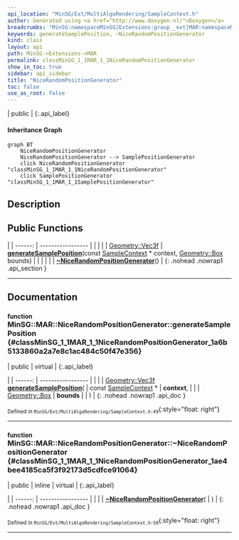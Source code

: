 ```yaml
---
api_location: "MinSG/Ext/MultiAlgoRendering/SampleContext.h"
author: Generated using <a href="http://www.doxygen.nl/">Doxygen</a>
breadcrumbs: "MinSG:namespaceMinSG|Extensions:group__ext|MAR:namespaceMinSG_1_1MAR"
keywords: generateSamplePosition, ~NiceRandomPositionGenerator
kind: class
layout: api
path: MinSG->Extensions->MAR
permalink: classMinSG_1_1MAR_1_1NiceRandomPositionGenerator
show_in_toc: true
sidebar: api_sidebar
title: "NiceRandomPositionGenerator"
toc: false
use_as_root: false
---
```


| public |
{:.api_label}

#### Inheritance Graph

```mermaid
graph BT
	NiceRandomPositionGenerator
	NiceRandomPositionGenerator --> SamplePositionGenerator
	click NiceRandomPositionGenerator "classMinSG_1_1MAR_1_1NiceRandomPositionGenerator"
	click SamplePositionGenerator "classMinSG_1_1MAR_1_1SamplePositionGenerator"
```

## Description





## Public Functions

|
| ------: | ----------------- |
|  | |
| [Geometry::Vec3f](namespaceGeometry#namespaceGeometry_1a5b269b6a82917f18e344231ecf8e6566) | **[generateSamplePosition](#classMinSG_1_1MAR_1_1NiceRandomPositionGenerator_1a6b5133860a2a7e8c1ac484c50f47e356)**(const [SampleContext](classMinSG_1_1MAR_1_1SampleContext) * context,  [Geometry::Box](namespaceGeometry#namespaceGeometry_1a02eb80497cc2daa40fba114c929f877a)  bounds) |
|  | |
|  | **[~NiceRandomPositionGenerator](#classMinSG_1_1MAR_1_1NiceRandomPositionGenerator_1ae4bee4185ca5f3f92173d5cdfce91064)**() |
{: .nohead .nowrap1 .api_section }


-------------------------------------------------------------------

## Documentation

### <small>function</small><br/> MinSG::MAR::NiceRandomPositionGenerator::generateSamplePosition {#classMinSG_1_1MAR_1_1NiceRandomPositionGenerator_1a6b5133860a2a7e8c1ac484c50f47e356}

| public | virtual |
{:.api_label}

|
| ------: | ----------------- |
|  |
| [Geometry::Vec3f](namespaceGeometry#namespaceGeometry_1a5b269b6a82917f18e344231ecf8e6566) **[generateSamplePosition](#classMinSG_1_1MAR_1_1NiceRandomPositionGenerator_1a6b5133860a2a7e8c1ac484c50f47e356)**( | const [SampleContext](classMinSG_1_1MAR_1_1SampleContext) * | **context**, |
| |  [Geometry::Box](namespaceGeometry#namespaceGeometry_1a02eb80497cc2daa40fba114c929f877a)  | **bounds** |
|   ) |
{: .nohead .nowrap1 .api_doc }





<sub>Defined in `MinSG/Ext/MultiAlgoRendering/SampleContext.h:49`</sub>{:style="float: right"}

-------------------------------------------------------------------

### <small>function</small><br/> MinSG::MAR::NiceRandomPositionGenerator::~NiceRandomPositionGenerator {#classMinSG_1_1MAR_1_1NiceRandomPositionGenerator_1ae4bee4185ca5f3f92173d5cdfce91064}

| public | inline | virtual |
{:.api_label}

|
| ------: | ----------------- |
|  |
|  **[~NiceRandomPositionGenerator](#classMinSG_1_1MAR_1_1NiceRandomPositionGenerator_1ae4bee4185ca5f3f92173d5cdfce91064)**( |  ) |
{: .nohead .nowrap1 .api_doc }





<sub>Defined in `MinSG/Ext/MultiAlgoRendering/SampleContext.h:50`</sub>{:style="float: right"}

-------------------------------------------------------------------

